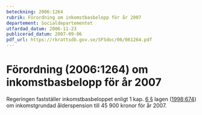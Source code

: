 ```yaml
---
beteckning: 2006:1264
rubrik: Förordning om inkomstbasbelopp för år 2007
departement: Socialdepartementet
utfardad_datum: 2006-11-23
publicerad_datum: 2007-09-06
pdf_url: https://rkrattsdb.gov.se/SFSdoc/06/061264.pdf
---
```


# Förordning (2006:1264) om inkomstbasbelopp för år 2007

Regeringen fastställer inkomstbasbeloppet enligt 1 kap. [6 §](#kap1.6) lagen ([1998:674](https://selex.se/eli/sfs/1998/674)) om inkomstgrundad ålderspension till 45 900 kronor för år 2007.